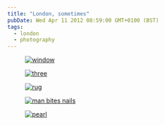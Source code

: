 ```yaml
---
title: "London, sometimes"
pubDate: Wed Apr 11 2012 08:59:00 GMT+0100 (BST)
tags:
  - london
  - photography
---
```


<figure><a href="http://www.flickr.com/photos/domchristie/6920922636/" title="window by dom christie, on Flickr"><img src="https://farm8.staticflickr.com/7062/6920922636_c53288acfd.jpg" alt="window"></a></figure>

<figure><a href="http://www.flickr.com/photos/domchristie/6920923422/" title="three by dom christie, on Flickr"><img src="https://farm8.staticflickr.com/7136/6920923422_63b774c405.jpg" alt="three"></a></figure>

<figure><a href="http://www.flickr.com/photos/domchristie/7067004131/" title="rug by dom christie, on Flickr"><img src="https://farm8.staticflickr.com/7081/7067004131_d62939453b.jpg" alt="rug"></a></figure>

<figure><a href="http://www.flickr.com/photos/domchristie/7067002631/" title="man bites nails by dom christie, on Flickr"><img src="https://farm8.staticflickr.com/7208/7067002631_27f9a49c9d.jpg" alt="man bites nails"></a></figure>

<figure><a href="http://www.flickr.com/photos/domchristie/6920923896/" title="pearl by dom christie, on Flickr"><img src="https://farm6.staticflickr.com/5272/6920923896_df35f04f73.jpg" alt="pearl"></a></figure>
